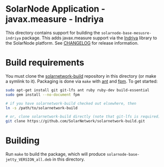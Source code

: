 # SolarNode Application - javax.measure - Indriya

This directory contains support for building the `solarnode-base-mesusre-indriya` package. This adds
javax.measure support via the [Indriya][indriya] library to the SolarNode platform. See [CHANGELOG](./CHANGELOG.md)
for release information.

# Build requirements

You must clone the [solarnetwork-build][sn-build] repository in this directory (or make a symlink
to it). Packaging is done via `make` with [ant][ant] and [fpm][fpm]. To get started:

```sh
sudo apt-get install git git-lfs ant ruby ruby-dev build-essential
sudo gem install --no-document fpm

# if you have solarnetwork-build checked out elsewhere, then
ln -s /path/to/solarnetwork-build

# or, clone solarnetwork-build directly (note that git-lfs is required)
git clone https://github.com/SolarNetwork/solarnetwork-build.git
```

# Building

Run `make` to build the package, which will produce `solarnode-base-jetty_VERSION_all.deb` in
this directory.

[ant]: https://ant.apache.org/
[fpm]: https://github.com/jordansissel/fpm
[indriya]: https://github.com/unitsofmeasurement/indriya
[sn-build]: https://github.com/SolarNetwork/solarnetwork-build/
